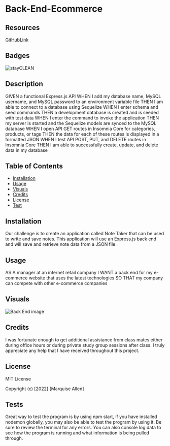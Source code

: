 # Back-End-Ecommerce

## Resources 
[GitHubLink](https://github.com/FocusKing/Back-End-Ecommerce)

## Badges
![stayCLEAN](https://img.shields.io/badge/stay-CLEAN-blue)

## Description
GIVEN a functional Express.js API
WHEN I add my database name, MySQL username, and MySQL password to an environment variable file
THEN I am able to connect to a database using Sequelize
WHEN I enter schema and seed commands
THEN a development database is created and is seeded with test data
WHEN I enter the command to invoke the application
THEN my server is started and the Sequelize models are synced to the MySQL database
WHEN I open API GET routes in Insomnia Core for categories, products, or tags
THEN the data for each of these routes is displayed in a formatted JSON
WHEN I test API POST, PUT, and DELETE routes in Insomnia Core
THEN I am able to successfully create, update, and delete data in my database
## Table of Contents 

- [Installation](#installation)
- [Usage](#usage)
- [Visuals](#visuals)
- [Credits](#credits)
- [License](#license)
- [Test](#tests)

## Installation
Our challenge is to create an application called Note Taker that can be used to write and save notes. This application will use an Express.js back end and will save and retrieve note data from a JSON file.

## Usage
AS A manager at an internet retail company
I WANT a back end for my e-commerce website that uses the latest technologies
SO THAT my company can compete with other e-commerce companies  

## Visuals
![Back End image](./images/keeptrack.png)
## Credits
 I was fortunate enough to get additional assistance from class mates either during office hours or during private study group sessions after class. I truly appreciate any help that I have received throughout this project.

## License
MIT License

Copyright (c) [2022] [Marquise Allen]

## Tests
Great way to test the program is by using npm start, if you have installed nodemon globally, you may also be able to test the program by using it.  Be sure to review the terminal for any errors. You can also console log data to see how the program is running and what information is being pulled through. 